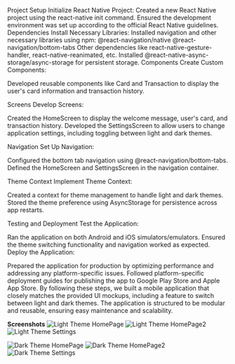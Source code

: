 Project Setup
Initialize React Native Project:
Created a new React Native project using the react-native init command.
Ensured the development environment was set up according to the official React Native guidelines.
Dependencies
Install Necessary Libraries:
Installed navigation and other necessary libraries using npm:
@react-navigation/native
@react-navigation/bottom-tabs
Other dependencies like react-native-gesture-handler, react-native-reanimated, etc.
Installed @react-native-async-storage/async-storage for persistent storage.
Components
Create Custom Components:

Developed reusable components like Card and Transaction to display the user's card information and transaction history.

Screens
Develop Screens:

Created the HomeScreen to display the welcome message, user's card, and transaction history.
Developed the SettingsScreen to allow users to change application settings, including toggling between light and dark themes.

Navigation
Set Up Navigation:

Configured the bottom tab navigation using @react-navigation/bottom-tabs.
Defined the HomeScreen and SettingsScreen in the navigation container.

Theme Context
Implement Theme Context:

Created a context for theme management to handle light and dark themes.
Stored the theme preference using AsyncStorage for persistence across app restarts.

Testing and Deployment
Test the Application:

Ran the application on both Android and iOS simulators/emulators.
Ensured the theme switching functionality and navigation worked as expected.
Deploy the Application:

Prepared the application for production by optimizing performance and addressing any platform-specific issues.
Followed platform-specific deployment guides for publishing the app to Google Play Store and Apple App Store.
By following these steps, we built a mobile application that closely matches the provided UI mockups, including a feature to switch between light and dark themes. The application is structured to be modular and reusable, ensuring easy maintenance and scalability.


**Screenshots**
![Light Theme HomePage](../assets/LightThemeHomePage.jpg)
![Light Theme HomePage2](../assets/LightThemeHomepage2.jpg)
![Light Theme Settings](../assets/LightThemeSettings.jpg)

![Dark Theme HomePage](../assets/DarkThemeHomepage1.jpg)
![Dark Theme HomePage2](../assets/DarkThemeSettings2.jpg)
![Dark Theme Settings](../assets/DarkThemeSettings.jpg)



